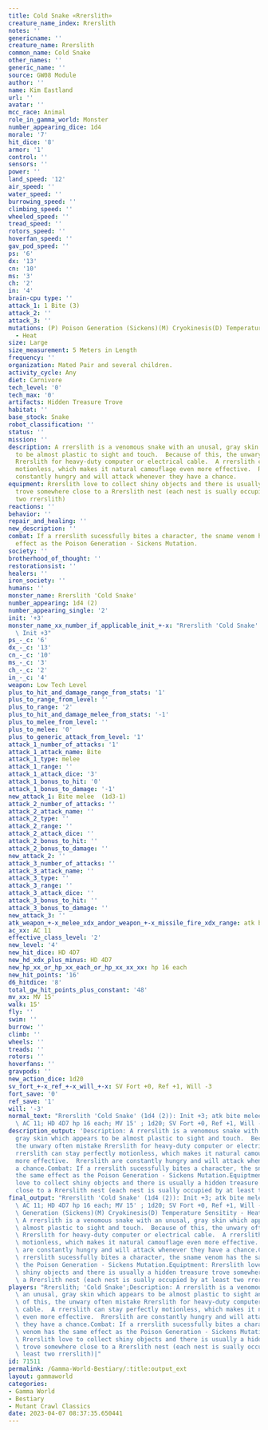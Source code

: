 ```yaml
---
title: Cold Snake «Rrerslith»
creature_name_index: Rrerslith
notes: ''
genericname: ''
creature_name: Rrerslith
common_name: Cold Snake
other_names: ''
generic_name: ''
source: GW08 Module
author: ''
name: Kim Eastland
url: ''
avatar: ''
mcc_race: Animal
role_in_gamma_world: Monster
number_appearing_dice: 1d4
morale: '7'
hit_dice: '8'
armor: '1'
control: ''
sensors: ''
power: ''
land_speed: '12'
air_speed: ''
water_speed: ''
burrowing_speed: ''
climbing_speed: ''
wheeled_speed: ''
tread_speed: ''
rotors_speed: ''
hoverfan_speed: ''
gav_pod_speed: ''
ps: '6'
dx: '13'
cn: '10'
ms: '3'
ch: '2'
in: '4'
brain-cpu type: ''
attack_1: 1 Bite (3)
attack_2: ''
attack_3: ''
mutations: (P) Poison Generation (Sickens)(M) Cryokinesis(D) Temperature Sensitity
  - Heat
size: Large
size_measurement: 5 Meters in Length
frequency: ''
organization: Mated Pair and several children.
activity_cycle: Any
diet: Carnivore
tech_level: '0'
tech_max: '0'
artifacts: Hidden Treasure Trove
habitat: ''
base_stock: Snake
robot_classification: ''
status: ''
mission: ''
description: A rrerslith is a venomous snake with an unusal, gray skin which appears
  to be almost plastic to sight and touch.  Because of this, the unwary often mistake
  Rrerslith for heavy-duty computer or electrical cable.  A rrerslith can stay perfectly
  motionless, which makes it natural camouflage even more effective.  Rrerslith are
  constantly hungry and will attack whenever they have a chance.
equipment: Rrerslith love to collect shiny objects and there is usually a hidden treasure
  trove somewhere close to a Rrerslith nest (each nest is sually occupied by at least
  two rrerslith)
reactions: ''
behavior: ''
repair_and_healing: ''
new_description: ''
combat: If a rrerslith sucessfully bites a character, the sname venom has the same
  effect as the Poison Generation - Sickens Mutation.
society: ''
brotherhood_of_thought: ''
restorationsist: ''
healers: ''
iron_society: ''
humans: ''
monster_name: Rrerslith 'Cold Snake'
number_appearing: 1d4 (2)
number_appearing_single: '2'
init: '+3'
monster_name_xx_number_if_applicable_init_+-x: "Rrerslith 'Cold Snake' (1d4 (2)):\
  \ Init +3"
ps_-_c: '6'
dx_-_c: '13'
cn_-_c: '10'
ms_-_c: '3'
ch_-_c: '2'
in_-_c: '4'
weapon: Low Tech Level
plus_to_hit_and_damage_range_from_stats: '1'
plus_to_range_from_level: ''
plus_to_range: '2'
plus_to_hit_and_damage_melee_from_stats: '-1'
plus_to_melee_from_level: ''
plus_to_melee: '0'
plus_to_generic_attack_from_level: '1'
attack_1_number_of_attacks: '1'
attack_1_attack_name: Bite
attack_1_type: melee
attack_1_range: ''
attack_1_attack_dice: '3'
attack_1_bonus_to_hit: '0'
attack_1_bonus_to_damage: '-1'
new_attack_1: Bite melee  (1d3-1)
attack_2_number_of_attacks: ''
attack_2_attack_name: ''
attack_2_type: ''
attack_2_range: ''
attack_2_attack_dice: ''
attack_2_bonus_to_hit: ''
attack_2_bonus_to_damage: ''
new_attack_2: ''
attack_3_number_of_attacks: ''
attack_3_attack_name: ''
attack_3_type: ''
attack_3_range: ''
attack_3_attack_dice: ''
attack_3_bonus_to_hit: ''
attack_3_bonus_to_damage: ''
new_attack_3: ''
atk_weapon_+-x_melee_xdx_andor_weapon_+-x_missile_fire_xdx_range: atk bite melee  (1d3-1)
ac_xx: AC 11
effective_class_level: '2'
new_level: '4'
new_hit_dice: HD 4D7
new_hd_xdx_plus_minus: HD 4D7
new_hp_xx_or_hp_xx_each_or_hp_xx_xx_xx: hp 16 each
new_hit_points: '16'
d6_hitdice: '8'
total_gw_hit_points_plus_constant: '48'
mv_xx: MV 15'
walk: 15'
fly: ''
swim: ''
burrow: ''
climb: ''
wheels: ''
treads: ''
rotors: ''
hoverfans: ''
gravpods: ''
new_action_dice: 1d20
sv_fort_+-x_ref_+-x_will_+-x: SV Fort +0, Ref +1, Will -3
fort_save: '0'
ref_save: '1'
will: '-3'
normal_text: "Rrerslith 'Cold Snake' (1d4 (2)): Init +3; atk bite melee  (1d3-1);\
  \ AC 11; HD 4D7 hp 16 each; MV 15' ; 1d20; SV Fort +0, Ref +1, Will -3"
description_output: 'Description: A rrerslith is a venomous snake with an unusal,
  gray skin which appears to be almost plastic to sight and touch.  Because of this,
  the unwary often mistake Rrerslith for heavy-duty computer or electrical cable.  A
  rrerslith can stay perfectly motionless, which makes it natural camouflage even
  more effective.  Rrerslith are constantly hungry and will attack whenever they have
  a chance.Combat: If a rrerslith sucessfully bites a character, the sname venom has
  the same effect as the Poison Generation - Sickens Mutation.Equiptment: Rrerslith
  love to collect shiny objects and there is usually a hidden treasure trove somewhere
  close to a Rrerslith nest (each nest is sually occupied by at least two rrerslith)'
final_output: "Rrerslith 'Cold Snake' (1d4 (2)): Init +3; atk bite melee  (1d3-1);\
  \ AC 11; HD 4D7 hp 16 each; MV 15' ; 1d20; SV Fort +0, Ref +1, Will -3(P) Poison\
  \ Generation (Sickens)(M) Cryokinesis(D) Temperature Sensitity - HeatDescription:\
  \ A rrerslith is a venomous snake with an unusal, gray skin which appears to be\
  \ almost plastic to sight and touch.  Because of this, the unwary often mistake\
  \ Rrerslith for heavy-duty computer or electrical cable.  A rrerslith can stay perfectly\
  \ motionless, which makes it natural camouflage even more effective.  Rrerslith\
  \ are constantly hungry and will attack whenever they have a chance.Combat: If a\
  \ rrerslith sucessfully bites a character, the sname venom has the same effect as\
  \ the Poison Generation - Sickens Mutation.Equiptment: Rrerslith love to collect\
  \ shiny objects and there is usually a hidden treasure trove somewhere close to\
  \ a Rrerslith nest (each nest is sually occupied by at least two rrerslith)"
players: "Rrerslith; 'Cold Snake';Description: A rrerslith is a venomous snake with\
  \ an unusal, gray skin which appears to be almost plastic to sight and touch.  Because\
  \ of this, the unwary often mistake Rrerslith for heavy-duty computer or electrical\
  \ cable.  A rrerslith can stay perfectly motionless, which makes it natural camouflage\
  \ even more effective.  Rrerslith are constantly hungry and will attack whenever\
  \ they have a chance.Combat: If a rrerslith sucessfully bites a character, the sname\
  \ venom has the same effect as the Poison Generation - Sickens Mutation.Equiptment:\
  \ Rrerslith love to collect shiny objects and there is usually a hidden treasure\
  \ trove somewhere close to a Rrerslith nest (each nest is sually occupied by at\
  \ least two rrerslith)|"
id: 71511
permalink: /Gamma-World-Bestiary/:title:output_ext
layout: gammaworld
categories:
- Gamma World
- Bestiary
- Mutant Crawl Classics
date: 2023-04-07 08:37:35.650441
---
```

